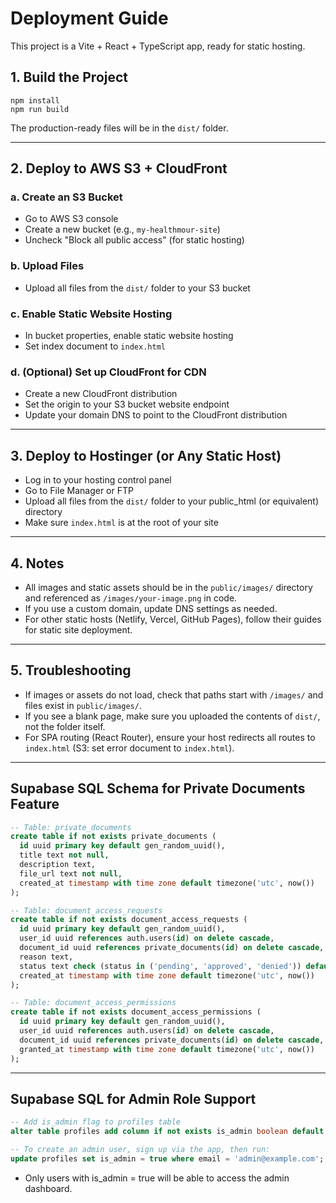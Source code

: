 # Deployment Guide

This project is a Vite + React + TypeScript app, ready for static hosting.

## 1. Build the Project

```
npm install
npm run build
```

The production-ready files will be in the `dist/` folder.

---

## 2. Deploy to AWS S3 + CloudFront

### a. Create an S3 Bucket

- Go to AWS S3 console
- Create a new bucket (e.g., `my-healthmour-site`)
- Uncheck "Block all public access" (for static hosting)

### b. Upload Files

- Upload all files from the `dist/` folder to your S3 bucket

### c. Enable Static Website Hosting

- In bucket properties, enable static website hosting
- Set index document to `index.html`

### d. (Optional) Set up CloudFront for CDN

- Create a new CloudFront distribution
- Set the origin to your S3 bucket website endpoint
- Update your domain DNS to point to the CloudFront distribution

---

## 3. Deploy to Hostinger (or Any Static Host)

- Log in to your hosting control panel
- Go to File Manager or FTP
- Upload all files from the `dist/` folder to your public_html (or equivalent) directory
- Make sure `index.html` is at the root of your site

---

## 4. Notes

- All images and static assets should be in the `public/images/` directory and referenced as `/images/your-image.png` in code.
- If you use a custom domain, update DNS settings as needed.
- For other static hosts (Netlify, Vercel, GitHub Pages), follow their guides for static site deployment.

---

## 5. Troubleshooting

- If images or assets do not load, check that paths start with `/images/` and files exist in `public/images/`.
- If you see a blank page, make sure you uploaded the contents of `dist/`, not the folder itself.
- For SPA routing (React Router), ensure your host redirects all routes to `index.html` (S3: set error document to `index.html`).

---

## Supabase SQL Schema for Private Documents Feature

```sql
-- Table: private_documents
create table if not exists private_documents (
  id uuid primary key default gen_random_uuid(),
  title text not null,
  description text,
  file_url text not null,
  created_at timestamp with time zone default timezone('utc', now())
);

-- Table: document_access_requests
create table if not exists document_access_requests (
  id uuid primary key default gen_random_uuid(),
  user_id uuid references auth.users(id) on delete cascade,
  document_id uuid references private_documents(id) on delete cascade,
  reason text,
  status text check (status in ('pending', 'approved', 'denied')) default 'pending',
  created_at timestamp with time zone default timezone('utc', now())
);

-- Table: document_access_permissions
create table if not exists document_access_permissions (
  id uuid primary key default gen_random_uuid(),
  user_id uuid references auth.users(id) on delete cascade,
  document_id uuid references private_documents(id) on delete cascade,
  granted_at timestamp with time zone default timezone('utc', now())
);
```

---

## Supabase SQL for Admin Role Support

```sql
-- Add is_admin flag to profiles table
alter table profiles add column if not exists is_admin boolean default false;

-- To create an admin user, sign up via the app, then run:
update profiles set is_admin = true where email = 'admin@example.com';
```

- Only users with is_admin = true will be able to access the admin dashboard.
